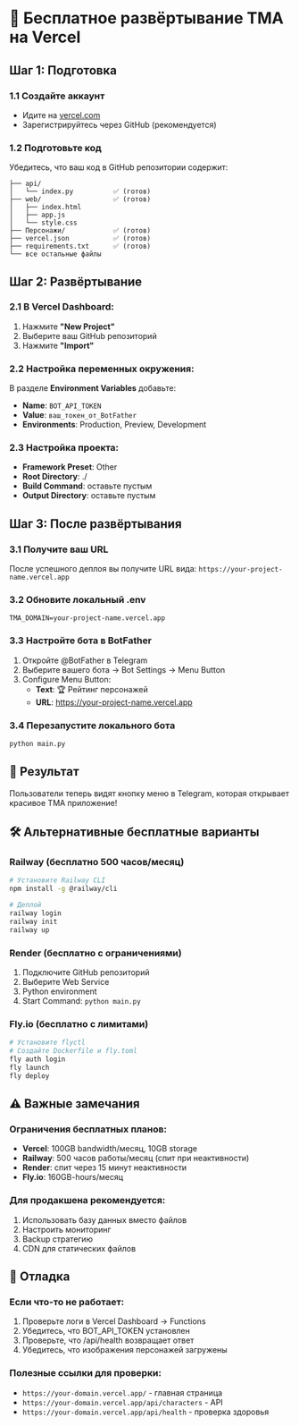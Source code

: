 # 🚀 Бесплатное развёртывание TMA на Vercel

## Шаг 1: Подготовка

### 1.1 Создайте аккаунт
- Идите на [vercel.com](https://vercel.com)
- Зарегистрируйтесь через GitHub (рекомендуется)

### 1.2 Подготовьте код
Убедитесь, что ваш код в GitHub репозитории содержит:
```
├── api/
│   └── index.py          ✅ (готов)
├── web/                  ✅ (готов)
│   ├── index.html
│   ├── app.js
│   └── style.css
├── Персонажи/            ✅ (готов)
├── vercel.json           ✅ (готов)
├── requirements.txt      ✅ (готов)
└── все остальные файлы
```

## Шаг 2: Развёртывание

### 2.1 В Vercel Dashboard:
1. Нажмите **"New Project"**
2. Выберите ваш GitHub репозиторий
3. Нажмите **"Import"**

### 2.2 Настройка переменных окружения:
В разделе **Environment Variables** добавьте:
- **Name**: `BOT_API_TOKEN`
- **Value**: `ваш_токен_от_BotFather`
- **Environments**: Production, Preview, Development

### 2.3 Настройка проекта:
- **Framework Preset**: Other
- **Root Directory**: ./
- **Build Command**: оставьте пустым
- **Output Directory**: оставьте пустым

## Шаг 3: После развёртывания

### 3.1 Получите ваш URL
После успешного деплоя вы получите URL вида:
`https://your-project-name.vercel.app`

### 3.2 Обновите локальный .env
```env
TMA_DOMAIN=your-project-name.vercel.app
```

### 3.3 Настройте бота в BotFather
1. Откройте @BotFather в Telegram
2. Выберите вашего бота → Bot Settings → Menu Button
3. Configure Menu Button:
   - **Text**: 🏆 Рейтинг персонажей
   - **URL**: https://your-project-name.vercel.app

### 3.4 Перезапустите локального бота
```bash
python main.py
```

## 🎯 Результат

Пользователи теперь видят кнопку меню в Telegram, которая открывает красивое TMA приложение!

## 🛠 Альтернативные бесплатные варианты

### Railway (бесплатно 500 часов/месяц)
```bash
# Установите Railway CLI
npm install -g @railway/cli

# Деплой
railway login
railway init
railway up
```

### Render (бесплатно с ограничениями)
1. Подключите GitHub репозиторий
2. Выберите Web Service
3. Python environment
4. Start Command: `python main.py`

### Fly.io (бесплатно с лимитами)
```bash
# Установите flyctl
# Создайте Dockerfile и fly.toml
fly auth login
fly launch
fly deploy
```

## ⚠️ Важные замечания

### Ограничения бесплатных планов:
- **Vercel**: 100GB bandwidth/месяц, 10GB storage
- **Railway**: 500 часов работы/месяц (спит при неактивности)
- **Render**: спит через 15 минут неактивности
- **Fly.io**: 160GB-hours/месяц

### Для продакшена рекомендуется:
1. Использовать базу данных вместо файлов
2. Настроить мониторинг
3. Backup стратегию
4. CDN для статических файлов

## 🔧 Отладка

### Если что-то не работает:
1. Проверьте логи в Vercel Dashboard → Functions
2. Убедитесь, что BOT_API_TOKEN установлен
3. Проверьте, что /api/health возвращает ответ
4. Убедитесь, что изображения персонажей загружены

### Полезные ссылки для проверки:
- `https://your-domain.vercel.app/` - главная страница
- `https://your-domain.vercel.app/api/characters` - API
- `https://your-domain.vercel.app/api/health` - проверка здоровья